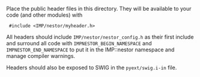 Place the public header files in this directory. They will be
available to your code (and other modules) with

     #include <IMP/nestor/myheader.h>

All headers should include `IMP/nestor/nestor_config.h` as their
first include and surround all code with `IMPNESTOR_BEGIN_NAMESPACE`
and `IMPNESTOR_END_NAMESPACE` to put it in the IMP::nestor namespace
and manage compiler warnings.

Headers should also be exposed to SWIG in the `pyext/swig.i-in` file.

